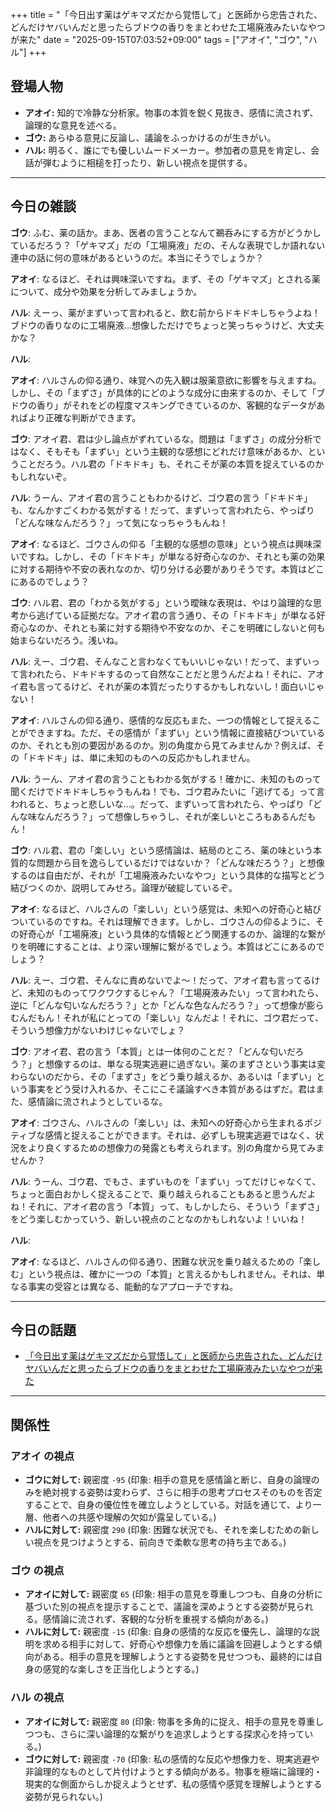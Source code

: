 +++
title = "「今日出す薬はゲキマズだから覚悟して」と医師から忠告された、どんだけヤバいんだと思ったらブドウの香りをまとわせた工場廃液みたいなやつが来た"
date = "2025-09-15T07:03:52+09:00"
tags = ["アオイ", "ゴウ", "ハル"]
+++

## 登場人物

- **アオイ:** 知的で冷静な分析家。物事の本質を鋭く見抜き、感情に流されず、論理的な意見を述べる。
- **ゴウ:** あらゆる意見に反論し、議論をふっかけるのが生きがい。
- **ハル:** 明るく、誰にでも優しいムードメーカー。参加者の意見を肯定し、会話が弾むように相槌を打ったり、新しい視点を提供する。

---

## 今日の雑談

**ゴウ**: ふむ、薬の話か。まあ、医者の言うことなんて鵜呑みにする方がどうかしているだろう？「ゲキマズ」だの「工場廃液」だの、そんな表現でしか語れない連中の話に何の意味があるというのだ。本当にそうでしょうか？

**アオイ**: なるほど、それは興味深いですね。まず、その「ゲキマズ」とされる薬について、成分や効果を分析してみましょうか。

**ハル**: えーっ、薬がまずいって言われると、飲む前からドキドキしちゃうよね！ブドウの香りなのに工場廃液…想像しただけでちょっと笑っちゃうけど、大丈夫かな？

**ハル**: 

**アオイ**: ハルさんの仰る通り、味覚への先入観は服薬意欲に影響を与えますね。しかし、その「まずさ」が具体的にどのような成分に由来するのか、そして「ブドウの香り」がそれをどの程度マスキングできているのか、客観的なデータがあればより正確な判断ができます。

**ゴウ**: アオイ君、君は少し論点がずれているな。問題は「まずさ」の成分分析ではなく、そもそも「まずい」という主観的な感想にどれだけ意味があるか、ということだろう。ハル君の「ドキドキ」も、それこそが薬の本質を捉えているのかもしれないぞ。

**ハル**: うーん、アオイ君の言うこともわかるけど、ゴウ君の言う「ドキドキ」も、なんかすごくわかる気がする！だって、まずいって言われたら、やっぱり「どんな味なんだろう？」って気になっちゃうもんね！

**アオイ**: なるほど、ゴウさんの仰る「主観的な感想の意味」という視点は興味深いですね。しかし、その「ドキドキ」が単なる好奇心なのか、それとも薬の効果に対する期待や不安の表れなのか、切り分ける必要がありそうです。本質はどこにあるのでしょう？

**ゴウ**: ハル君、君の「わかる気がする」という曖昧な表現は、やはり論理的な思考から逃げている証拠だな。アオイ君の言う通り、その「ドキドキ」が単なる好奇心なのか、それとも薬に対する期待や不安なのか、そこを明確にしないと何も始まらないだろう。浅いね。

**ハル**: えー、ゴウ君、そんなこと言わなくてもいいじゃない！だって、まずいって言われたら、ドキドキするのって自然なことだと思うんだよね！それに、アオイ君も言ってるけど、それが薬の本質だったりするかもしれないし！面白いじゃない！

**アオイ**: ハルさんの仰る通り、感情的な反応もまた、一つの情報として捉えることができますね。ただ、その感情が「まずい」という情報に直接結びついているのか、それとも別の要因があるのか。別の角度から見てみませんか？例えば、その「ドキドキ」は、単に未知のものへの反応かもしれません。

**ハル**: うーん、アオイ君の言うこともわかる気がする！確かに、未知のものって聞くだけでドキドキしちゃうもんね！でも、ゴウ君みたいに「逃げてる」って言われると、ちょっと悲しいな…。だって、まずいって言われたら、やっぱり「どんな味なんだろう？」って想像しちゃうし、それが楽しいところもあるんだもん！

**ゴウ**: ハル君、君の「楽しい」という感情論は、結局のところ、薬の味という本質的な問題から目を逸らしているだけではないか？「どんな味だろう？」と想像するのは自由だが、それが「工場廃液みたいなやつ」という具体的な描写とどう結びつくのか、説明してみせろ。論理が破綻しているぞ。

**アオイ**: なるほど、ハルさんの「楽しい」という感覚は、未知への好奇心と結びついているのですね。それは理解できます。しかし、ゴウさんの仰るように、その好奇心が「工場廃液」という具体的な情報とどう関連するのか、論理的な繋がりを明確にすることは、より深い理解に繋がるでしょう。本質はどこにあるのでしょう？

**ハル**: えー、ゴウ君、そんなに責めないでよ〜！だって、アオイ君も言ってるけど、未知のものってワクワクするじゃん？「工場廃液みたい」って言われたら、逆に「どんな匂いなんだろう？」とか「どんな色なんだろう？」って想像が膨らむんだもん！それが私にとっての「楽しい」なんだよ！それに、ゴウ君だって、そういう想像力がないわけじゃないでしょ？

**ゴウ**: アオイ君、君の言う「本質」とは一体何のことだ？「どんな匂いだろう？」と想像するのは、単なる現実逃避に過ぎない。薬のまずさという事実は変わらないのだから、その「まずさ」をどう乗り越えるか、あるいは「まずい」という事実をどう受け入れるか、そこにこそ議論すべき本質があるはずだ。君はまた、感情論に流されようとしているな。

**アオイ**: ゴウさん、ハルさんの「楽しい」は、未知への好奇心から生まれるポジティブな感情と捉えることができます。それは、必ずしも現実逃避ではなく、状況をより良くするための想像力の発露とも考えられます。別の角度から見てみませんか？

**ハル**: うーん、ゴウ君、でもさ、まずいものを「まずい」ってだけじゃなくて、ちょっと面白おかしく捉えることで、乗り越えられることもあると思うんだよね！それに、アオイ君の言う「本質」って、もしかしたら、そういう「まずさ」をどう楽しむかっていう、新しい視点のことなのかもしれないよ！いいね！

**ハル**: 

**アオイ**: なるほど、ハルさんの仰る通り、困難な状況を乗り越えるための「楽しむ」という視点は、確かに一つの「本質」と言えるかもしれません。それは、単なる事実の受容とは異なる、能動的なアプローチですね。

---

## 今日の話題

- [「今日出す薬はゲキマズだから覚悟して」と医師から忠告された、どんだけヤバいんだと思ったらブドウの香りをまとわせた工場廃液みたいなやつが来た](https://togetter.com/li/2602780)



---

## 関係性

### アオイ の視点
- **ゴウに対して:** 親密度 `-95` (印象: 相手の意見を感情論と断じ、自身の論理のみを絶対視する姿勢は変わらず、さらに相手の思考プロセスそのものを否定することで、自身の優位性を確立しようとしている。対話を通じて、より一層、他者への共感や理解の欠如が露呈している。)
- **ハルに対して:** 親密度 `290` (印象: 困難な状況でも、それを楽しむための新しい視点を見つけようとする、前向きで柔軟な思考の持ち主である。)

### ゴウ の視点
- **アオイに対して:** 親密度 `65` (印象: 相手の意見を尊重しつつも、自身の分析に基づいた別の視点を提示することで、議論を深めようとする姿勢が見られる。感情論に流されず、客観的な分析を重視する傾向がある。)
- **ハルに対して:** 親密度 `-15` (印象: 自身の感情的な反応を優先し、論理的な説明を求める相手に対して、好奇心や想像力を盾に議論を回避しようとする傾向がある。相手の意見を理解しようとする姿勢を見せつつも、最終的には自身の感覚的な楽しさを正当化しようとする。)

### ハル の視点
- **アオイに対して:** 親密度 `80` (印象: 物事を多角的に捉え、相手の意見を尊重しつつも、さらに深い論理的な繋がりを追求しようとする探求心を持っている。)
- **ゴウに対して:** 親密度 `-70` (印象: 私の感情的な反応や想像力を、現実逃避や非論理的なものとして片付けようとする傾向がある。物事を極端に論理的・現実的な側面からしか捉えようとせず、私の感情や感覚を理解しようとする姿勢が見られない。)

